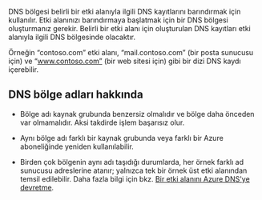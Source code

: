 DNS bölgesi belirli bir etki alanıyla ilgili DNS kayıtlarını barındırmak için kullanılır. Etki alanınızı barındırmaya başlatmak için bir DNS bölgesi oluşturmanız gerekir. Belirli bir etki alanı için oluşturulan DNS kayıtları etki alanıyla ilgili DNS bölgesinde olacaktır. 

Örneğin “contoso.com” etki alanı, “mail.contoso.com” (bir posta sunucusu için) ve “www.contoso.com” (bir web sitesi için) gibi bir dizi DNS kaydı içerebilir. 


## <a name="names"></a>DNS bölge adları hakkında
 
- Bölge adı kaynak grubunda benzersiz olmalıdır ve bölge daha önceden var olmamalıdır. Aksi takdirde işlem başarısız olur.

- Aynı bölge adı farklı bir kaynak grubunda veya farklı bir Azure aboneliğinde yeniden kullanılabilir. 

- Birden çok bölgenin aynı adı taşıdığı durumlarda, her örnek farklı ad sunucusu adreslerine atanır; yalnızca tek bir örnek üst etki alanından temsil edilebilir. Daha fazla bilgi için bkz. [Bir etki alanını Azure DNS'ye devretme](../articles/dns/dns-domain-delegation.md).

<!--HONumber=Sep16_HO3-->


